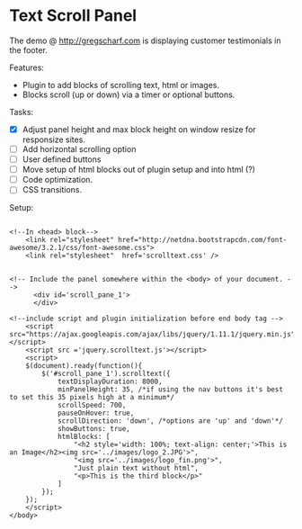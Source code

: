 **Text Scroll Panel**
=================

The demo @ http://gregscharf.com is displaying customer testimonials in the footer.

Features:
- Plugin to add blocks of scrolling text, html or images.
- Blocks scroll (up or down) via a timer or optional buttons.

Tasks:
- [x] Adjust panel height and max block height on window resize for responsize sites.
- [ ] Add horizontal scrolling option
- [ ] User defined buttons
- [ ] Move setup of html blocks out of plugin setup and into html (?)
- [ ] Code optimization.
- [ ] CSS transitions.

Setup:
```

<!--In <head> block-->
    <link rel="stylesheet" href="http://netdna.bootstrapcdn.com/font-awesome/3.2.1/css/font-awesome.css">
    <link rel="stylesheet"  href='scrolltext.css' />


<!-- Include the panel somewhere within the <body> of your document. -->
      <div id='scroll_pane_1'>
      </div>

<!--include script and plugin initialization before end body tag -->
    <script src="https://ajax.googleapis.com/ajax/libs/jquery/1.11.1/jquery.min.js"></script>
    <script src ='jquery.scrolltext.js'></script>
    <script>
    $(document).ready(function(){
        $('#scroll_pane_1').scrolltext({
            textDisplayDuration: 8000,
            minPanelHeight: 35, /*if using the nav buttons it's best to set this 35 pixels high at a minimum*/
            scrollSpeed: 700, 
            pauseOnHover: true,
            scrollDirection: 'down', /*options are 'up' and 'down'*/
            showButtons: true,
            htmlBlocks: [
                "<h2 style='width: 100%; text-align: center;'>This is an Image</h2><img src='../images/logo_2.JPG'>",
                "<img src='../images/logo_fin.png'>",
                "Just plain text without html",
                "<p>This is the third block</p>"
            ]
        });
    });
    </script>
</body>    
```
